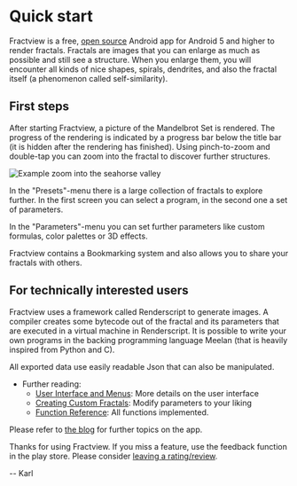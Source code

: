 # Quick start

Fractview is a free, [open source](https://github.com/searles/FractviewAndroid) Android app for Android 5 and higher to render fractals. Fractals are images that you can enlarge as much as possible and still see a structure. When you enlarge them, you will encounter all kinds of nice shapes, spirals, dendrites, and also the fractal itself (a phenomenon called self-similarity). 

## First steps

After starting Fractview, a picture of the Mandelbrot Set is rendered. The progress of the rendering is indicated by a progress bar below the title bar (it is hidden after the rendering has finished). Using pinch-to-zoom and double-tap you can zoom into the fractal to discover further structures. 

![Example zoom into the seahorse valley]()

In the "Presets"-menu there is a large collection of fractals to explore further. In the first screen you can select a program, in the second one a set of parameters.

In the "Parameters"-menu you can set further parameters like custom formulas, color palettes or 3D effects.

Fractview contains a Bookmarking system and also allows you to share your fractals with others.

## For technically interested users

Fractview uses a framework called Renderscript to generate images. A compiler creates some bytecode out of the fractal and its parameters that are executed in a virtual machine in Renderscript. It is possible to write your own programs in the backing programming language Meelan (that is heavily inspired from Python and C).

All exported data use easily readable Json that can also be manipulated.

* Further reading:
	+ [User Interface and Menus](): More details on the user interface
	+ [Creating Custom Fractals](): Modify parameters to your liking
	+ [Function Reference](): All functions implemented.

Please refer to [the blog](http://fractview.wordpress.com) for further topics on the app. 

Thanks for using Fractview. If you miss a feature, use the feedback function in the play store. Please consider [leaving a rating/review](https://play.google.com/store/apps/details?id=at.searles.fractview).

-- Karl
